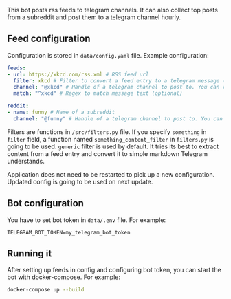 This bot posts rss feeds to telegram channels.
It can also collect top posts from a subreddit and post them to a telegram channel hourly.

## Feed configuration

Configuration is stored in `data/config.yaml` file.
Example configuration:

```yaml
feeds:
- url: https://xkcd.com/rss.xml # RSS feed url 
  filter: xkcd # Filter to convert a feed entry to a telegram message (optional)
  channel: "@xkcd" # Handle of a telegram channel to post to. You can reuse same channel for multiple feeds.
  match: "^xkcd" # Regex to match message text (optional)

reddit:
- name: funny # Name of a subreddit
  channel: "@funny" # Handle of a telegram channel to post to. You can reuse same channel for multiple subreddits.
```

Filters are functions in `/src/filters.py` file.
If you specify `something` in `filter` field, a function named `something_content_filter` in `filters.py` is going to be used.
`generic` filter is used by default.
It tries its best to extract content from a feed entry and convert it to simple markdown Telegram understands.

Application does not need to be restarted to pick up a new configuration.
Updated config is going to be used on next update.

## Bot configuration

You have to set bot token in `data/.env` file.
For example:

```dotenv
TELEGRAM_BOT_TOKEN=my_telegram_bot_token
```

## Running it

After setting up feeds in config and configuring bot token, you can start the bot with docker-compose.
For example:

```sh
docker-compose up --build
```
